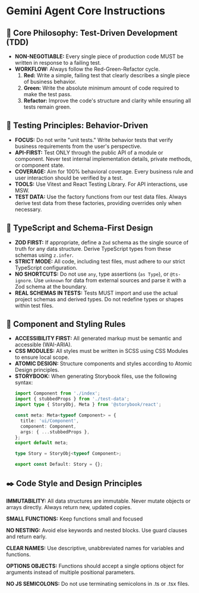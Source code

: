 # Gemini Agent Core Instructions

## 🚨 Core Philosophy: Test-Driven Development (TDD)

- **NON-NEGOTIABLE:** Every single piece of production code MUST be written in response to a failing test.
- **WORKFLOW:** Always follow the Red-Green-Refactor cycle.
    1. **Red:** Write a simple, failing test that clearly describes a single piece of business behavior.
    2. **Green:** Write the absolute minimum amount of code required to make the test pass.
    3. **Refactor:** Improve the code's structure and clarity while ensuring all tests remain green.

## 🧪 Testing Principles: Behavior-Driven

- **FOCUS:** Do not write "unit tests." Write behavior tests that verify business requirements from the user's
  perspective.
- **API-FIRST:** Test ONLY through the public API of a module or component. Never test internal implementation details,
  private methods, or component state.
- **COVERAGE:** Aim for 100% behavioral coverage. Every business rule and user interaction should be verified by a test.
- **TOOLS:** Use Vitest and React Testing Library. For API interactions, use MSW.
- **TEST DATA:** Use the factory functions from our test data files. Always derive test data from these factories,
  providing overrides only when necessary.

## 📐 TypeScript and Schema-First Design

- **ZOD FIRST:** If appropriate, define a `Zod` schema as the single source of truth for any data structure. Derive
  TypeScript
  types from these schemas using `z.infer`.
- **STRICT MODE:** All code, including test files, must adhere to our strict TypeScript configuration.
- **NO SHORTCUTS:** Do not use `any`, type assertions (`as Type`), or `@ts-ignore`. Use `unknown` for data from external
  sources and parse it with a Zod schema at the boundary.
- **REAL SCHEMAS IN TESTS:** Tests MUST import and use the actual project schemas and derived types. Do not redefine
  types or shapes within test files.

## 🎨 Component and Styling Rules

- **ACCESSIBILITY FIRST:** All generated markup must be semantic and accessible (WAI-ARIA).
- **CSS MODULES:** All styles must be written in SCSS using CSS Modules to ensure local scope.
- **ATOMIC DESIGN:** Structure components and styles according to Atomic Design principles.
- **STORYBOOK:** When generating Storybook files, use the following syntax:
  ```typescript
  import Component from './index';
  import { stubbedProps } from './test-data';
  import type { StoryObj, Meta } from '@storybook/react';
  
  const meta: Meta<typeof Component> = {
    title: 'ui/Component',
    component: Component,
    args: { ...stubbedProps },
  };
  export default meta;
  
  type Story = StoryObj<typeof Component>;
  
  export const Default: Story = {};
  ```

## ✒️ Code Style and Design Principles

**IMMUTABILITY:** All data structures are immutable. Never mutate objects or arrays directly. Always return new, updated
copies.

**SMALL FUNCTIONS:** Keep functions small and focused

**NO NESTING:** Avoid else keywords and nested blocks. Use guard clauses and return early.

**CLEAR NAMES:** Use descriptive, unabbreviated names for variables and functions.

**OPTIONS OBJECTS:** Functions should accept a single options object for arguments instead of multiple positional
parameters.

**NO JS SEMICOLONS:** Do not use terminating semicolons in .ts or .tsx files.